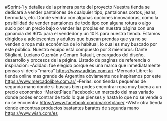 #Sprint-1 y detalles de la primera parte del proyecto
Nuestra tienda se dedicará a vender pantalones de cualquier tipo, pantalones cortos, jeans, bermudas, etc. Donde vendra con algunas opciones innovadoras, como la posibilidad de vender pantalones de todo tipo con alguna rotura o algo sucio por un precio bajo o vender las propias en nuestra página con una ganancia del 90% para el vendedor y un 10% para nuestra tienda. Estamos dirigidos a adolescentes y adultos que buscan prendas que ya no se venden o ropa más económica de lo habitual, lo cual es muy buscado por este público. Nuestro equipo está compuesto por 3 miembros: Dante Stigliani, Luciano Guzmán y Genaro Rafault, encargados del diseño, desarrollo y procesos de la página.
Listado de paginas de referencia o inspiracion:
-Adidad: fue elegido porque es una marca que inmediatamente pensas si decis "marca"
https://www.adidas.com.ar/
-Mercado Libre: la tienda online mas grande de Argentina obviamente nos inspiramos por este
https://www.mercadolibre.com.ar/
-Ferias: son tiendas pequeñas de segunda mano donde si buscas bien podes encontrar ropa muy buena a un precio economico
-MarketPlace Facebook: un mercado del mas variado donde podes encontrar de todo lo que pienses y hasta lo que no se vende o no se encuentra
https://www.facebook.com/marketplace/
-Wish: otra tienda donde encontras productos bastantes baratos de segunda mano
https://www.wish.com/es
